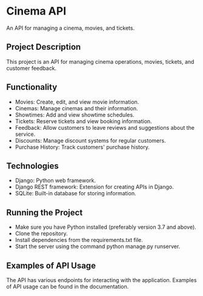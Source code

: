 # Cinema API

An API for managing a cinema, movies, and tickets.

## Project Description

This project is an API for managing cinema operations, movies, tickets, and customer feedback.

## Functionality

- Movies: Create, edit, and view movie information.
- Cinemas: Manage cinemas and their information.
- Showtimes: Add and view showtime schedules.
- Tickets: Reserve tickets and view booking information.
- Feedback: Allow customers to leave reviews and suggestions about the service.
- Discounts: Manage discount systems for regular customers.
- Purchase History: Track customers' purchase history.

## Technologies
- Django: Python web framework.
- Django REST framework: Extension for creating APIs in Django.
- SQLite: Built-in database for storing information.

## Running the Project

- Make sure you have Python installed (preferably version 3.7 and above).
- Clone the repository.
- Install dependencies from the requirements.txt file.
- Start the server using the command python manage.py runserver.
## Examples of API Usage
The API has various endpoints for interacting with the application. Examples of API usage can be found in the documentation.